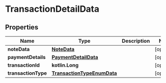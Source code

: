 
# TransactionDetailData

## Properties
| Name | Type | Description | Notes |
| ------------ | ------------- | ------------- | ------------- |
| **noteData** | [**NoteData**](NoteData.md) |  |  [optional] |
| **paymentDetails** | [**PaymentDetailData**](PaymentDetailData.md) |  |  [optional] |
| **transactionId** | **kotlin.Long** |  |  [optional] |
| **transactionType** | [**TransactionTypeEnumData**](TransactionTypeEnumData.md) |  |  [optional] |



